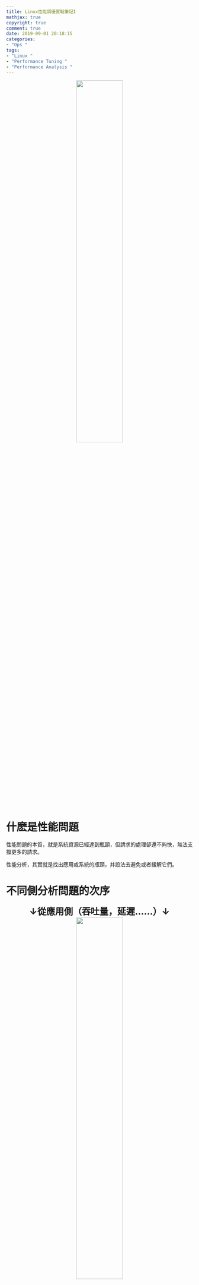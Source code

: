 ```yaml
---
title: Linux性能調優實戰筆記I
mathjax: true
copyright: true
comment: true
date: 2019-09-01 20:18:15
categories:
- "Ops "
tags:
- "Linux "
- "Performance Tuning "
- "Performance Analysis "
---
```


<center><img src="https://img.madebug.net/m4d3bug/images-of-website/master/blog/linux-tux-minimalism-4k-42-1280x800.jpg" width=50% /></center>

<!-- more -->

# 什麽是性能問題

性能問題的本質，就是系統資源已經達到瓶頸，但請求的處理卻還不夠快，無法支撐更多的請求。

性能分析，其實就是找出應用或系統的瓶頸，并設法去避免或者緩解它們。

# 不同側分析問題的次序

<center><font size="5"><B>↓從應用側（吞吐量，延遲……）↓</B></font></center>

<center><img src="https://img.madebug.net/m4d3bug/images-of-website/master/blog/20200411112804.png" width=50% /></center>

<center><font size="5"><B>↑從系統側（CPU, 内存……）↑</B></font></center>

# Linux各方面相關的工具

<center><img src="https://img.madebug.net/m4d3bug/images-of-website/master/blog/20200411112954.png" width=50% /></center>

# Linux調優的腦圖

<center><img src="https://img.madebug.net/m4d3bug/images-of-website/master/blog/20200411113050.png" width=50% /></center>

# 結語

*High concurrency means a big throughput, and fast response means a small delay.*

高並發就是吞吐大，響應快就是延時小。

